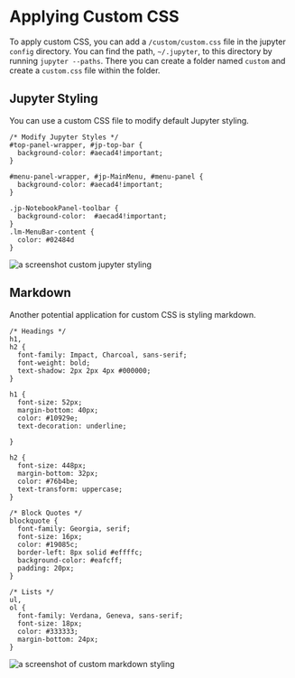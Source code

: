 # Applying Custom CSS

To apply custom CSS, you can add a `/custom/custom.css` file in the jupyter `config` directory. You can find the path, `~/.jupyter`, to this directory by running `jupyter --paths`. There you can create a folder named `custom` and create a `custom.css` file within the folder.

## Jupyter Styling

You can use a custom CSS file to modify default Jupyter styling.

```
/* Modify Jupyter Styles */
#top-panel-wrapper, #jp-top-bar {
  background-color: #aecad4!important;
}

#menu-panel-wrapper, #jp-MainMenu, #menu-panel {
  background-color: #aecad4!important;
}

.jp-NotebookPanel-toolbar {
  background-color:  #aecad4!important;
}
.lm-MenuBar-content {
  color: #02484d
}
```

![a screenshot custom jupyter styling](https://user-images.githubusercontent.com/12378147/245519958-17ce04e7-edc2-434e-8d93-a5c2de9fb225.png)

## Markdown

Another potential application for custom CSS is styling markdown.

```
/* Headings */
h1,
h2 {
  font-family: Impact, Charcoal, sans-serif;
  font-weight: bold;
  text-shadow: 2px 2px 4px #000000;
}

h1 {
  font-size: 52px;
  margin-bottom: 40px;
  color: #10929e;
  text-decoration: underline;

}

h2 {
  font-size: 448px;
  margin-bottom: 32px;
  color: #76b4be;
  text-transform: uppercase;
}

/* Block Quotes */
blockquote {
  font-family: Georgia, serif;
  font-size: 16px;
  color: #19085c;
  border-left: 8px solid #effffc;
  background-color: #eafcff;
  padding: 20px;
}

/* Lists */
ul,
ol {
  font-family: Verdana, Geneva, sans-serif;
  font-size: 18px;
  color: #333333;
  margin-bottom: 24px;
}
```
![a screenshot of custom markdown styling](https://user-images.githubusercontent.com/12378147/245520291-968848d3-d336-4523-a046-023b15082ff8.png)
